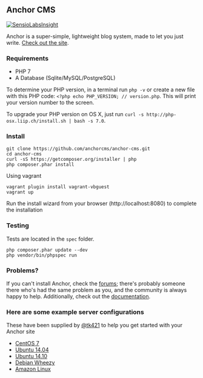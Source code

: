 ## Anchor CMS

[![SensioLabsInsight](https://insight.sensiolabs.com/projects/6d47b69c-c54b-4875-8d88-4cec20ff676c/mini.png)](https://insight.sensiolabs.com/projects/6d47b69c-c54b-4875-8d88-4cec20ff676c)

Anchor is a super-simple, lightweight blog system, made to let you just write. [Check out the site](http://anchorcms.com/).

### Requirements

- PHP 7
- A Database (Sqlite/MySQL/PostgreSQL)

To determine your PHP version, in a terminal run `php -v` or create a new file with this PHP code: `<?php echo PHP_VERSION; // version.php`. This will print your version number to the screen.

To upgrade your PHP version on OS X, just run `curl -s http://php-osx.liip.ch/install.sh | bash -s 7.0`.

### Install

	git clone https://github.com/anchorcms/anchor-cms.git
	cd anchor-cms
	curl -sS https://getcomposer.org/installer | php
	php composer.phar install

Using vagrant

	vagrant plugin install vagrant-vbguest
	vagrant up

Run the install wizard from your browser (http://localhost:8080) to complete the installation

### Testing

Tests are located in the `spec` folder.

	php composer.phar update --dev
	php vendor/bin/phpspec run

### Problems?

If you can't install Anchor, check the [forums](http://forums.anchorcms.com/); there's probably someone there who's had the same problem as you, and the community is always happy to help. Additionally, check out the [documentation](http://anchorcms.com/docs).

### Here are some example server configurations

These have been supplied by [@tk421](https://github.com/tk421) to help you get started with your Anchor site

- [CentOS 7](https://manageacloud.com/cookbook/t5an3hm22jphr1eipus3bm67nb)
- [Ubuntu 14.04](https://manageacloud.com/cookbook/848chc151i3kbj79q1qtnqng3u)
- [Ubuntu 14.10](https://manageacloud.com/cookbook/anchor_cms_ubuntu_utopic_unicorn_1410)
- [Debian Wheezy](https://manageacloud.com/cookbook/s57arpb6m2sqsho287emeksoql)
- [Amazon Linux](https://manageacloud.com/cookbook/32tmgkt2rf7alk4tp1or312efp)
